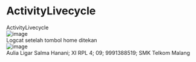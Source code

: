# ActivityLivecycle
ActivityLivecycle<br>
![image](https://cloud.githubusercontent.com/assets/22268453/19271601/87a48afa-8fef-11e6-9669-e2390fc9b67c.png)<br>
Logcat setelah tombol home ditekan<br>
![image](https://cloud.githubusercontent.com/assets/22268453/19272829/4d72f11e-8ff4-11e6-8ea0-7b50e930fbed.png)<br>
Aulia Ligar Salma Hanani; XI RPL 4; 09; 9991388519; SMK Telkom Malang
